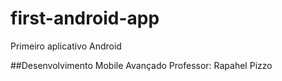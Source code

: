 # first-android-app
Primeiro aplicativo Android

##Desenvolvimento Mobile Avançado
Professor: Rapahel Pizzo
